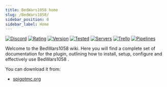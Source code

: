 ```yaml
---
title: BedWars1058 home
slug: /BedWars1058/
sidebar_position: 0
sidebar_label: Home
---
```


[![Discord](https://img.shields.io/discord/201345265821679617)](https://discord.gg/XdJfN2X)
[![Rating](https://img.shields.io/spiget/stars/50942)](https://www.spigotmc.org/resources/bedwars1058-opensource.97320/)
[![Version](https://img.shields.io/spiget/version/50942)](https://www.spigotmc.org/resources/bedwars1058-opensource.97320/)
[![Tested](https://img.shields.io/spiget/tested-versions/50942)](https://www.spigotmc.org/resources/bedwars1058-opensource.97320/)
[![Servers](https://img.shields.io/bstats/servers/1885)](https://bstats.org/plugin/bukkit/BedWars1058)
[![Trello](https://img.shields.io/badge/trello-to--do-blue)](https://trello.com/b/U1gg8nVM/bedwars1058)
[![Pipelines](https://gitlab.com/andrei1058/BedWars1058/badges/master/pipeline.svg)](https://gitlab.com/andrei1058/BedWars1058/pipelines)

Welcome to the BedWars1058 wiki. Here you will find a complete set of documentation for the plugin, outlining how to install, setup, configure and effectively use BedWars1058 .

You can download it from: 
* [spigotmc.org](https://www.spigotmc.org/resources/bedwars1058-opensource.97320/)
